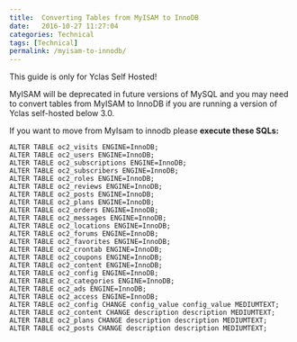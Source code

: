 ```yaml
---
title:  Converting Tables from MyISAM to InnoDB
date:   2016-10-27 11:27:04
categories: Technical
tags: [Technical]
permalink: /myisam-to-innodb/
---
```

<div class="alert alert-warning">
<strong><i class="glyphicon glyphicon-warning-sign"></i> </strong> This guide is only for Yclas Self Hosted!
</div>

MyISAM will be deprecated in future versions of MySQL and you may need to convert tables from MyISAM to InnoDB if you are running a version of Yclas self-hosted below 3.0.

If you want to move from MyIsam to innodb please **execute these SQLs:**

    ALTER TABLE oc2_visits ENGINE=InnoDB;
    ALTER TABLE oc2_users ENGINE=InnoDB;
    ALTER TABLE oc2_subscriptions ENGINE=InnoDB;
	ALTER TABLE oc2_subscribers ENGINE=InnoDB;
	ALTER TABLE oc2_roles ENGINE=InnoDB;
	ALTER TABLE oc2_reviews ENGINE=InnoDB;
	ALTER TABLE oc2_posts ENGINE=InnoDB;
	ALTER TABLE oc2_plans ENGINE=InnoDB;
	ALTER TABLE oc2_orders ENGINE=InnoDB;
	ALTER TABLE oc2_messages ENGINE=InnoDB;
	ALTER TABLE oc2_locations ENGINE=InnoDB;
	ALTER TABLE oc2_forums ENGINE=InnoDB;
	ALTER TABLE oc2_favorites ENGINE=InnoDB;
	ALTER TABLE oc2_crontab ENGINE=InnoDB;
	ALTER TABLE oc2_coupons ENGINE=InnoDB;
	ALTER TABLE oc2_content ENGINE=InnoDB;
	ALTER TABLE oc2_config ENGINE=InnoDB;
	ALTER TABLE oc2_categories ENGINE=InnoDB;
	ALTER TABLE oc2_ads ENGINE=InnoDB;
	ALTER TABLE oc2_access ENGINE=InnoDB;
	ALTER TABLE oc2_config CHANGE config_value config_value MEDIUMTEXT;
	ALTER TABLE oc2_content CHANGE description description MEDIUMTEXT;
	ALTER TABLE oc2_plans CHANGE description description MEDIUMTEXT;
	ALTER TABLE oc2_posts CHANGE description description MEDIUMTEXT;


